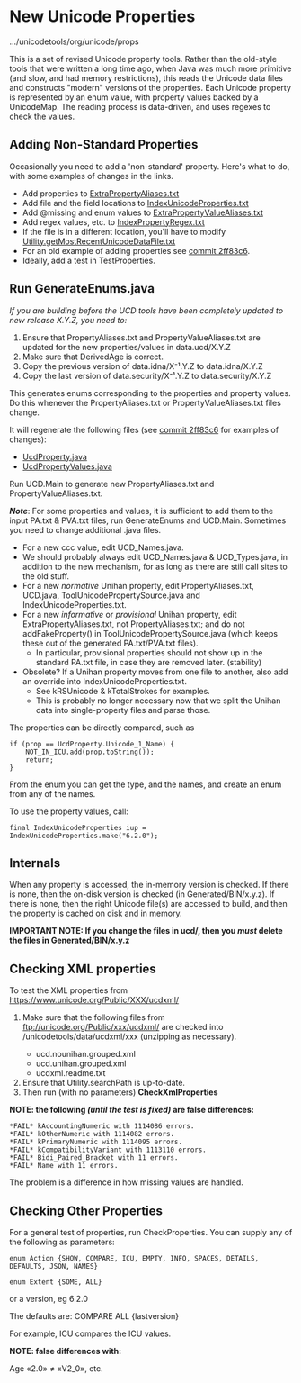 # New Unicode Properties

.../unicodetools/org/unicode/props

This is a set of revised Unicode property tools. Rather than the old-style tools
that were written a long time ago, when Java was much more primitive (and slow,
and had memory restrictions), this reads the Unicode data files and constructs
"modern" versions of the properties. Each Unicode property is represented by an
enum value, with property values backed by a UnicodeMap. The reading process is
data-driven, and uses regexes to check the values.

## Adding Non-Standard Properties

Occasionally you need to add a 'non-standard' property. Here's what to do, with
some examples of changes in the links.

*   Add properties to
    [ExtraPropertyAliases.txt](https://github.com/unicode-org/unicodetools/blob/main/unicodetools/org/unicode/props/ExtraPropertyAliases.txt)
*   Add file and the field locations to
    [IndexUnicodeProperties.txt](https://github.com/unicode-org/unicodetools/blob/main/unicodetools/org/unicode/props/IndexUnicodeProperties.txt)
*   Add @missing and enum values to
    [ExtraPropertyValueAliases.txt](https://github.com/unicode-org/unicodetools/blob/main/unicodetools/org/unicode/props/ExtraPropertyValueAliases.txt)
*   Add regex values, etc. to
    [IndexPropertyRegex.txt](https://github.com/unicode-org/unicodetools/blob/main/unicodetools/org/unicode/props/IndexPropertyRegex.txt)
*   If the file is in a different location, you'll have to modify
    [Utility.getMostRecentUnicodeDataFile.txt](https://github.com/unicode-org/unicodetools/blob/main/unicodetools/org/unicode/text/utility/Utility.java)
*   For an old example of adding properties see [commit 2ff83c6](https://github.com/unicode-org/unicodetools/commit/2ff83c6a0d0eef7286e98c3b94b3de538b44e404).
*   Ideally, add a test in TestProperties.

## Run GenerateEnums.java

*If you are building before the UCD tools have been completely updated to new
release X.Y.Z, you need to:*

1.  Ensure that PropertyAliases.txt and PropertyValueAliases.txt are updated for
    the new properties/values in data.ucd/X.Y.Z
2.  Make sure that DerivedAge is correct.
3.  Copy the previous version of data.idna/X⁻¹.Y.Z to data.idna/X.Y.Z
4.  Copy the last version of data.security/X⁻¹.Y.Z to data.security/X.Y.Z

This generates enums corresponding to the properties and property values. Do
this whenever the PropertyAliases.txt or PropertyValueAliases.txt files change.

It will regenerate the following files (see [commit 2ff83c6](https://github.com/unicode-org/unicodetools/commit/2ff83c6a0d0eef7286e98c3b94b3de538b44e404) for examples of changes):

*   [UcdProperty.java](https://github.com/unicode-org/unicodetools/blob/main/unicodetools/org/unicode/props/UcdProperty.java)
*   [UcdPropertyValues.java](https://github.com/unicode-org/unicodetools/blob/main/unicodetools/org/unicode/props/UcdPropertyValues.java)

Run UCD.Main to generate new PropertyAliases.txt and PropertyValueAliases.txt.

***Note***: For some properties and values, it is sufficient to add them to the
input PA.txt & PVA.txt files, run GenerateEnums and UCD.Main. Sometimes you need
to change additional .java files.

*   For a new ccc value, edit UCD_Names.java.
*   We should probably always edit UCD_Names.java & UCD_Types.java, in addition
    to the new mechanism, for as long as there are still call sites to the old
    stuff.
*   For a new *normative* Unihan property, edit PropertyAliases.txt,
    UCD.java, ToolUnicodePropertySource.java and IndexUnicodeProperties.txt.
*   For a new *informative* or *provisional* Unihan property, edit
    ExtraPropertyAliases.txt, not PropertyAliases.txt; and do not
    addFakeProperty() in ToolUnicodePropertySource.java (which keeps these out
    of the generated PA.txt/PVA.txt files).
    *   In particular, provisional properties should not show up in the standard
        PA.txt file, in case they are removed later. (stability)
*   Obsolete? If a Unihan property moves from one file to another, also add an
    override into IndexUnicodeProperties.txt.
    *   See kRSUnicode & kTotalStrokes for examples.
    *   This is probably no longer necessary now that we split the Unihan data
        into single-property files and parse those.

The properties can be directly compared, such as
```
if (prop == UcdProperty.Unicode_1_Name) {
    NOT_IN_ICU.add(prop.toString());
    return;
}
```

From the enum you can get the type, and the names, and create an enum from any
of the names.

To use the property values, call:
```
final IndexUnicodeProperties iup = IndexUnicodeProperties.make("6.2.0");
```

## **Internals**

When any property is accessed, the in-memory version is checked. If there is
none, then the on-disk version is checked (in Generated/BIN/x.y.z). If there is
none, then the right Unicode file(s) are accessed to build, and then the
property is cached on disk and in memory.

**IMPORTANT NOTE: If you change the files in ucd/, then you *must* delete the files in Generated/BIN/x.y.z**

## Checking XML properties

To test the XML properties from https://www.unicode.org/Public/XXX/ucdxml/

1.  Make sure that the following files from ftp://unicode.org/Public/xxx/ucdxml/
    are checked into <workspace>/unicodetools/data/ucdxml/xxx (unzipping as
    necessary).
    *   ucd.nounihan.grouped.xml
    *   ucd.unihan.grouped.xml
    *   ucdxml.readme.txt
2.  Ensure that Utility.searchPath is up-to-date.
3.  Then run (with no parameters) **CheckXmlProperties**

**NOTE: the following *(until the test is fixed)* are false differences:**
```
*FAIL* kAccountingNumeric with 1114086 errors.
*FAIL* kOtherNumeric with 1114082 errors.
*FAIL* kPrimaryNumeric with 1114095 errors.
*FAIL* kCompatibilityVariant with 1113110 errors.
*FAIL* Bidi_Paired_Bracket with 11 errors.
*FAIL* Name with 11 errors.
```

The problem is a difference in how missing values are handled.

## Checking Other Properties

For a general test of properties, run CheckProperties. You can supply any of the
following as parameters:
```
enum Action {SHOW, COMPARE, ICU, EMPTY, INFO, SPACES, DETAILS, DEFAULTS, JSON, NAMES}

enum Extent {SOME, ALL}
```

or a version, eg 6.2.0

The defaults are: COMPARE ALL {lastversion}

For example, ICU compares the ICU values.

**NOTE: false differences with:**

Age     «2.0»   ≠       «V2_0», etc.
